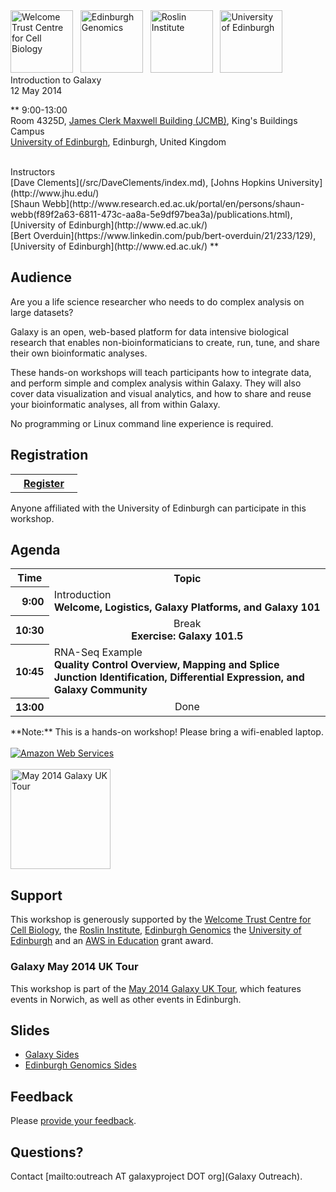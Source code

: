 <div class='center'>
<a href='http://www.wcb.ed.ac.uk/'><img src="/src/Images/Logos/WTCCBLogo.png" alt="Welcome Trust Centre for Cell Biology" height="100" /></a> &nbsp; 
<a href='http://www.genomics.ed.ac.uk/'><img src="/src/Images/Logos/EdinburghGenomics.png" alt="Edinburgh Genomics" height="100" /></a>
&nbsp; 
<a href='http://www.roslin.ed.ac.uk/'><img src="/src/Images/Logos/RoslinLogo.jpg" alt="Roslin Institute" height="100" /></a> 
&nbsp; 
<a href='http://www.ed.ac.uk/'><img src="/src/Images/Logos/UEdinburghSquareLogo.png" alt="University of Edinburgh" height="100" /></a> 
<div class='title'>Introduction to Galaxy<br />12 May 2014</div>

**
9:00-13:00<br />
Room 4325D, [James Clerk Maxwell Building (JCMB)](http://www.ph.ed.ac.uk/about/locations/jcmb), King's Buildings Campus<br /> 
[University of Edinburgh](http://www.ed.ac.uk/), Edinburgh, United Kingdom

<br />
Instructors<br />[Dave Clements](/src/DaveClements/index.md), [Johns Hopkins University](http://www.jhu.edu/)<br /> [Shaun Webb](http://www.research.ed.ac.uk/portal/en/persons/shaun-webb(f89f2a63-6811-473c-aa8a-5e9df97bea3a)/publications.html), [University of Edinburgh](http://www.ed.ac.uk/)<br />
[Bert Overduin](https://www.linkedin.com/pub/bert-overduin/21/233/129), [University of Edinburgh](http://www.ed.ac.uk/)
**
</div>

## Audience

Are you a life science researcher who needs to do complex analysis on large datasets?

Galaxy is an open, web-based platform for data intensive biological research that enables non-bioinformaticians to create, run, tune, and share their own bioinformatic analyses.

These hands-on workshops will teach participants how to integrate data, and perform simple and complex analysis within Galaxy. They will also cover data visualization and visual analytics, and how to share and reuse your bioinformatic analyses, all from within Galaxy.

No programming or Linux command line experience is required.


## Registration

<table>
  <tr>
    <th> &nbsp;&nbsp; <a href='http://www.bioinformatics.ed.ac.uk/events/galaxy-workshop'>Register</a> &nbsp;&nbsp; </th>
  </tr>
</table>


Anyone affiliated with the University of Edinburgh can participate in this workshop.

## Agenda

<table>
  <tr class="th" >
    <th> Time </th>
    <th> Topic </th>
  </tr>
  <tr>
    <th style=" text-align: right;"> 9:00 </th>
    <td> </strong>Introduction<strong><div class='indent'>Welcome, Logistics, Galaxy Platforms, and Galaxy 101</div> </td>
  </tr>
  <tr>
    <th style=" text-align: right;"> 10:30 </th>
    <td style=" text-align: center;"> </strong>Break<strong><div class='indent'>Exercise: Galaxy 101.5</div> </td>
  </tr>
  <tr>
    <th style=" text-align: right;"> 10:45 </th>
    <td> </strong>RNA-Seq Example<strong><div class='indent'>Quality Control Overview, Mapping and Splice Junction Identification, Differential Expression, and Galaxy Community</div>  </td>
  </tr>
  <tr>
    <th style=" text-align: right;"> 13:00 </th>
    <td style=" text-align: center;"> </strong>Done<strong> </td>
  </tr>
</table>



<div class='center'>**Note:** This is a hands-on workshop!  Please bring a wifi-enabled laptop.</div>

<div class='right'>
<br /><a href='http://aws.amazon.com/'><img src="/src/Images/Logos/AWSLogo.png" alt="Amazon Web Services" /></a><br /><br />
<a href='/src/Events/UKMay2014/index.md'><img src="/src/Images/Logos/UKMay2014Tour.png" alt="May 2014 Galaxy UK Tour" width="160px" /></a>
</div>

## Support

This workshop is generously supported by the [Welcome Trust Centre for Cell Biology](http://www.wcb.ed.ac.uk/), the [Roslin Institute](http://www.roslin.ed.ac.uk/), [Edinburgh Genomics](http://www.genomics.ed.ac.uk/) the [University of Edinburgh](http://www.ed.ac.uk/) and an [AWS in Education](http://aws.amazon.com/education/) grant award.

### Galaxy May 2014 UK Tour

This workshop is part of the [May 2014 Galaxy UK Tour](/src/Events/UKMay2014/index.md), which features events in Norwich, as well as other events in Edinburgh.

## Slides

* [Galaxy Sides](PLACEHOLDER_ATTACHMENT_URL/src/Documents/Presentations/201405UEDINBURGHWorkshop.pdf)   
* [Edinburgh Genomics Sides](PLACEHOLDER_ATTACHMENT_URL/src/Documents/Presentations/201405EdinburghGenomics.pdf)   

## Feedback

Please [provide your feedback](http://bit.ly/gxyedifeedback).

## Questions?

Contact [mailto:outreach AT galaxyproject DOT org](Galaxy Outreach).

